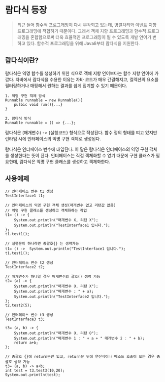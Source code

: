 # 람다식 등장
> 최근 들어 함수적 프로그래밍이 다시 부각되고 있는데, 병렬처리와 이벤트 지향 프로그래밍에 적합하기
> 때문이다. 그래서 객체 지향 프로그래밍과 함수적 프로그래밍을 혼합함으로써 더욱 효율적인 프로그래밍이 될 수 있도록
> 개발 언어가 변하고 있다. 함수적 프로그래밍을 위해 Java8부터 람다식을 지원한다.

## 람다식이란?
람다식은 익명 함수를 생성하기 위한 식으로 객체 지향 언어보다는 함수 지향 언어에 가깝다.
자바에서 람다식을 수용한 이유는 자바 코드가 매우 간결해지고, 컬렉션의 요소를 필터링하거나 매핑해서 원하는 결과를 쉽게 집계할 수 있기 때문이다.

```
1. 익명 구현 객체 방식
Runnable runnable = new Runnable(){
    pulbic void run(){...}
}

2. 람다식 방식
Runnable runnable = () => {...}; 
```

람다식은 (매개변수) -> {실행코드} 형식으로 작성된다. 함수 정의 형태를 띠고 있지만 런타임 시에 인터페이스의 익명 구현 객체로 생성된다.

람다식은 인터페이스 변수에 대입된다. 이 말은 람다식은 인터페이스의 익명 구현 객체를 생성한다는 뜻이 된다. 인터페이스는 직접 객체화할 수 없기 때문에
구현 클래스가 필요한데, 람다식은 익명 구현 클래스를 생성하고 객체화한다.

## 사용예제
```
// 인터페이스 변수 t1 생성
TestInterface1 t1;

// 인터페이스의 익명 구현 객체 생성(매개변수 없고 리턴값 없음)
// 익명 구현 클래스를 생성하고 객체화하는 작업
t1= () -> {
    System.out.println("매개변수 X, 리턴 X");
    System.out.println("TestInterface1 입니다.");
};
t1.test1();

// 실행문이 하나라면 중괄호{} 는 생략가능
t1= () ->  System.out.println("TestInterface1 입니다.");
t1.test1();

// 인터페이스 변수 t2 생성
TestInterface2 t2;

// 매개변수가 하나일 경우 매개변수의 괄호() 생략 가능
t2= (a) -> {
    System.out.println("매개변수 O, 리턴 X");
    System.out.println("매개변수 : " + a);
    System.out.println("TestInterface2 입니다.");
};
t2.test2(5);

// 인터페이스 변수 t3 생성
TestInterface3 t3;

t3= (a, b) -> {
    System.out.println("매개변수 O, 리턴 O");
    System.out.println("매개변수 1 : " + a + " 매개변수 2 : " + b);
    return a+b;    
};

// 중괄호 {}에 return문만 있고, return문 뒤에 연산식이나 메소드 호출이 오는 경우 중괄호 생략 가능
t3= (a, b) -> a+b;
int test = t3.test3(10,20);
System.out.println(test);
```






